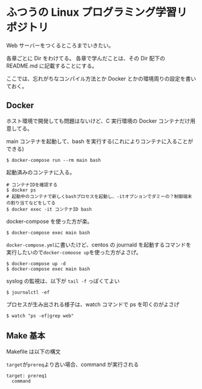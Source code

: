 # ふつうの Linux プログラミング学習リポジトリ

Web サーバーをつくるところまでいきたい。

各章ごとに Dir をわけてる。
各章で学んだことは、その Dir 配下の README.md に記載することにする。

ここでは、忘れがちなコンパイル方法とか Docker とかの環境周りの設定を書いておく。

## Docker

ホスト環境で開発しても問題はないけど、C 実行環境の Docker コンテナだけ用意してる。

main コンテナを起動して、bash を実行する(これによりコンテナに入ることができる)

```
$ docker-compose run --rm main bash
```

起動済みのコンテナに入る。

```
# コンテナIDを確認する
$ docker ps
# 起動中のコンテナで新しくbashプロセスを起動し、-itオプションでダミーの？制御端末の割り当てなどをしてる
$ docker exec -it コンテナID bash
```

docker-compose を使った方が楽。

```
$ docker-compose exec main bash
```

`docker-compose.yml`に書いたけど、centos の journald を起動するコマンドを実行したいので`docker-comoose up`を使った方がよさげ。

```
$ docker-compose up -d
$ docker-compose exec main bash
```

syslog の監視は、以下が `tail -f` っぽくてよい

```
$ journalctl -ef
```

プロセスが生み出される様子は、watch コマンドで ps を叩くのがよさげ

```
$ watch "ps -ef|grep web"
```

## Make 基本

Makefile は以下の構文

`target`が`prereq`より古い場合、command が実行される

```
target: prereq1
  command
```
